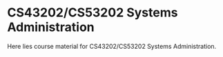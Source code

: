 CS43202/CS53202 Systems Administration
======================================

Here lies course material for CS43202/CS53202 Systems Administration.
